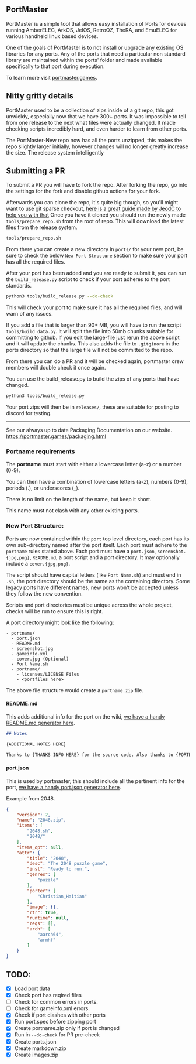 ## PortMaster

PortMaster is a simple tool that allows easy installation of Ports for devices running AmberELEC, ArkOS, JelOS, RetroOZ, TheRA, and EmuELEC for various handheld linux based devices. 

One of the goals of PortMaster is to not install or upgrade any existing OS libraries for any ports. Any of the ports that need a particular non standard library are maintained within the ports' folder and made available specifically to that port during execution.

To learn more visit [portmaster.games](https://portmaster.games/).


## Nitty gritty details

PortMaster used to be a collection of zips inside of a git repo, this got unwieldy, especially now that we have 300+ ports. It was impossible to tell from one release to the next what files were actually changed. It made checking scripts incredibly hard, and even harder to learn from other ports.

The PortMaster-New repo now has all the ports unzipped, this makes the repo slightly larger initially, however changes will no longer greatly increase the size. The release system intelligently 

## Submitting a PR

To submit a PR you will have to fork the repo. After forking the repo, go into the settings for the fork and disable github actions for your fork.

Afterwards you can clone the repo, it's quite big though, so you'll might want to use git sparse checkout, [here is a great guide made by JeodC to help you with that](https://gist.github.com/JeodC/7a51211ad94ad6084d14042d80a62549)
 Once you have it cloned you should run the newly made `tools/prepare_repo.sh` from the root of repo. This will download the latest files from the release system.
 
```bash
tools/prepare_repo.sh
```

From there you can create a new directory in `ports/` for your new port, be sure to check the below `New Port Structure` section to make sure your port has all the required files.

After your port has been added and you are ready to submit it, you can run the `build_release.py` script to check if your port adheres to the port standards.

```bash
python3 tools/build_release.py --do-check
```

This will check your port to make sure it has all the required files, and will warn of any issues.

If you add a file that is larger than 90+ MB, you will have to run the script `tools/build_data.py`. It will split the file into 50mb chunks suitable for committing to github. If you edit the large-file just rerun the above script and it will update the chunks. This also adds the file to `.gitginore` in the ports directory so that the large file will not be committed to the repo.

From there you can do a PR and it will be checked again, portmaster crew members will double check it once again.

You can use the build_release.py to build the zips of any ports that have changed.

```bash
python3 tools/build_release.py
```

Your port zips will then be in `releases/`, these are suitable for posting to discord for testing.

---------------------------------------------

See our always up to date Packaging Documentation on our website. https://portmaster.games/packaging.html

### Portname requirements

The **portname** must start with either a lowercase letter (a-z) or a number (0-9).

You can then have a combination of lowercase letters (a-z), numbers (0-9), periods (.), or underscores (\_).

There is no limit on the length of the name, but keep it short.

This name must not clash with any other existing ports.

### New Port Structure:

Ports are now contained within the `port` top level directory, each port has its own sub-directory named after the port itself. Each port must adhere to the `portname` rules stated above. Each port must have a `port.json`, `screenshot.{jpg,png}`, `README.md`, a port script and a port directory. It may optionally include a `cover.{jpg,png}`.

The script should have capital letters (like `Port Name.sh`) and must end in `.sh`, the port directory should be the same as the containing directory. Some legacy ports have different names, new ports won't be accepted unless they follow the new convention.

Scripts and port directories must be unique across the whole project, checks will be run to ensure this is right.

A port directory might look like the following:

```
- portname/
  - port.json
  - README.md
  - screenshot.jpg
  - gameinfo.xml
  - cover.jpg (Optional)
  - Port Name.sh
  - portname/
    - licenses/LICENSE Files
    - <portfiles here>
```

The above file structure would create a `portname.zip` file.

#### README.md

This adds additional info for the port on the wiki, [we have a handy README.md generator here](http://portmaster.games/port-markdown.html).

```markdown
## Notes

{ADDITIONAL NOTES HERE}

Thanks to {THANKS INFO HERE} for the source code. Also thanks to {PORTER NAME} for the packaging for portmaster.

```

#### port.json

This is used by portmaster, this should include all the pertinent info for the port, [we have a handy port.json generator here](http://portmaster.games/port-json.html).

Example from 2048.

```json
{
    "version": 2,
    "name": "2048.zip",
    "items": [
        "2048.sh",
        "2048/"
    ],
    "items_opt": null,
    "attr": {
        "title": "2048",
        "desc": "The 2048 puzzle game",
        "inst": "Ready to run.",
        "genres": [
            "puzzle"
        ],
        "porter": [
            "Christian_Haitian"
        ],
        "image": {},
        "rtr": true,
        "runtime": null,
        "reqs": [],
        "arch": [
            "aarch64",
            "armhf"
        ]
    }
}
```


## TODO:

- [x] Load port data
- [x] Check port has reqired files
- [ ] Check for common errors in ports.
- [ ] Check for gameinfo.xml errors.
- [x] Check if port clashes with other ports
- [x] Run port.spec before zipping port
- [x] Create portname.zip only if port is changed
- [x] Run in `--do-check` for PR pre-check
- [x] Create ports.json
- [x] Create markdown.zip
- [x] Create images.zip
